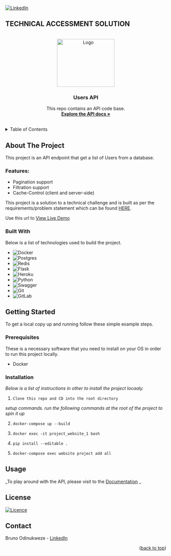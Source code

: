 [![LinkedIn](https://img.shields.io/badge/linkedin-%230077B5.svg?style=for-the-badge&logo=linkedin&logoColor=white)](https://www.linkedin.com/in/bruno-odinukweze-023a48198/)


## TECHNICAL ACCESSMENT SOLUTION

<a name="readme-top"></a>

<!-- PROJECT LOGO -->
<br />
<div align="center">
  <a href="http://localhost:5000/api/docs/" target="_blank">
    <img src="https://img.freepik.com/free-vector/gradient-api-illustration_23-2149368725.jpg?w=1060&t=st=1663195122~exp=1663195722~hmac=3a7503a684c20cde6aef60d2c9ee282c3d605702dfd44dd2d0459ad3daceecea" alt="Logo" width="180" height="150">
  </a>

  <h3 align="center">Users API</h3>

  <p align="center">
    This repo contains an API code base.
    <br />
    <a href="http://localhost:5000/api/docs/" target="_blank"><strong>Explore the API docs »</strong></a>
    <br />
    <br />
 
  </p>
</div>



<!-- TABLE OF CONTENTS -->
<details>
  <summary>Table of Contents</summary>
  <ol>
    <li>
      <a href="#about-the-project">About The Project</a>
      <ul>
        <li><a href="#built-with">Tech Stack</a></li>
      </ul>
    </li>
    <li>
      <a href="#getting-started">Getting Started</a>
      <ul>
        <li><a href="#prerequisites">Prerequisites</a></li>
        <li><a href="#installation">Installation/Setup Instruction</a></li>
      </ul>
    </li>
    <li><a href="#usage">Usage</a></li>
    <li><a href="#license">License</a></li>
    <li><a href="#contact">Contact</a></li>
  </ol>
</details>



<!-- ABOUT THE PROJECT -->
## About The Project

This project is an API endpoint that get a list of Users from a database.

### Features:
* Pagination support
* Filtration support
* Cache-Control (client and server-side)

This project is a solution to a technical challenge and is built as per the requirements/problem statement which can be found <a href="https://gist.github.com/scabbiaza/82e9069cfa71c4d7aa9d9539a794a1db" target="_blank">HERE</a>.



Use this url to <a href="#readme-top">View Live Demo</a>

<!-- <p align="right">(<a href="#readme-top">back to top</a>)</p> -->



### Built With

Below is a list of technologies used to build the project.

* ![Docker](https://img.shields.io/badge/docker-%230db7ed.svg?style=for-the-badge&logo=docker&logoColor=white)
* ![Postgres](https://img.shields.io/badge/postgres-%23316192.svg?style=for-the-badge&logo=postgresql&logoColor=white)
* ![Redis](https://img.shields.io/badge/redis-%23DD0031.svg?style=for-the-badge&logo=redis&logoColor=white)
* ![Flask](https://img.shields.io/badge/flask-%23000.svg?style=for-the-badge&logo=flask&logoColor=white)
* ![Heroku](https://img.shields.io/badge/heroku-%23430098.svg?style=for-the-badge&logo=heroku&logoColor=white)
* ![Python](https://img.shields.io/badge/python-3670A0?style=for-the-badge&logo=python&logoColor=ffdd54)
* ![Swagger](https://img.shields.io/badge/-Swagger-%23Clojure?style=for-the-badge&logo=swagger&logoColor=white)
* ![Git](https://img.shields.io/badge/git-%23F05033.svg?style=for-the-badge&logo=git&logoColor=white)
* ![GitLab](https://img.shields.io/badge/gitlab-%23181717.svg?style=for-the-badge&logo=gitlab&logoColor=white)




<!-- GETTING STARTED -->
## Getting Started

To get a local copy up and running follow these simple example steps.

### Prerequisites

These is a necessary software that you need to install on your OS in order to run this project locally.
* Docker


### Installation

_Below is a list of instructions in other to install the project locaaly._

1. `Clone this repo and CD into the root directory`

_setup commands. run the following commands at the root of the project to spin it up_

2. ```
   docker-compose up --build
   ```
   
3. ```
   docker exec -it project_website_1 bash 
   ```
   
4. ```
   pip install --editable .
   ```
   
5. ```
   docker-compose exec website project add all
   ```
   

<!-- USAGE EXAMPLES -->
## Usage

_To play around with the API, please visit to the [Documentation](http://localhost:5000/api/docs/) _


<!-- LICENSE -->
## License

[![Licence](https://img.shields.io/github/license/Ileriayo/markdown-badges?style=for-the-badge)](./LICENSE)


<!-- CONTACT -->
## Contact

Bruno Odinukweze - [LinkedIn](https://www.linkedin.com/in/bruno-odinukweze-023a48198/)


<p align="right">(<a href="#readme-top">back to top</a>)</p>



